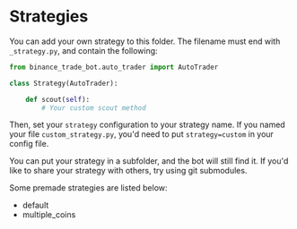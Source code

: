 # Strategies
You can add your own strategy to this folder. The filename must end with `_strategy.py`,
and contain the following:

```python
from binance_trade_bot.auto_trader import AutoTrader

class Strategy(AutoTrader):

    def scout(self):
        # Your custom scout method

```

Then, set your `strategy` configuration to your strategy name. If you named your file
`custom_strategy.py`, you'd need to put `strategy=custom` in your config file.

You can put your strategy in a subfolder, and the bot will still find it. If you'd like to
share your strategy with others, try using git submodules.

Some premade strategies are listed below:
-   default
-   multiple_coins